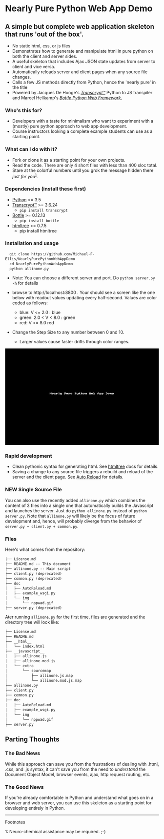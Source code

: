 # Nearly Pure Python Web App Demo

## A simple but complete web application skeleton that runs 'out of the box'.

  * No static html, css, or js files
  * Demonstrates how to generate and manipulate html in pure python on both the client and server sides.
  * A useful skeleton that includes Ajax JSON state updates from server to client and vice versa.
  * Automatically reloads server and client pages when any source file changes.
  * Calls a few JS methods directly from Python, hence the 'nearly pure' in the title
  * Powered by Jacques De Hooge's [*Transcrypt™*](https://transcrypt.org/) Python to JS transpiler and Marcel Hellkamp's [*Bottle Python Web Framework.*](http://bottlepy.org/docs/dev/)

### Who's this for?
  * Developers with a taste for minimalism who want to experiment with a (mostly) pure python approach to web app development.
  * Course instructors looking a complete example students can use as a starting point.

### What can I do with it?
  * Fork or clone it as a starting point for your own projects.
  * Read the code. There are only 4 short files with less than 400 sloc total.
  * Stare at the colorful numbers until you grok the message hidden there *just for you*<sup>[1](#hint)</sup></a>.

### Dependencies (install these first)
  * [Python]( https://www.python.org/downloads/) >= 3.5  
  * [Transcrypt™](http://transcrypt.org/) >= 3.6.24
    * `pip install transcrypt`
  * [Bottle](http://bottlepy.org/docs/dev/) >= 0.12.13
      * `pip install bottle`
  * [htmltree](https://github.com/Michael-F-Ellis/htmltree) >= 0.7.5
      * pip install htmltree

### Installation and usage
  ```
    git clone https://github.com/Michael-F-Ellis/NearlyPurePythonWebAppDemo 
    cd NearlyPurePythonWebAppDemo
    python allinone.py
  ```
  * Note: You can choose a different server and port. Do `python server.py -h` for details

  * browse to http://localhost:8800 . Your should see a screen like the one below with readout values updating every half-second. Values are color coded as follows:
    * blue:  V <= 2.0 : blue
    * green: 2.0 < V < 8.0 : green
    * red:   V >= 8.0 red

  * Change the Step Size to any number between 0 and 10.
    * Larger values cause faster drifts through color ranges.

  ![Figure 1.](doc/img/nppwad.gif)

### Rapid development
  * Clean pythonic syntax for generating html.  See [htmltree](https://github.com/Michael-F-Ellis/htmltree) docs for details.
  * Saving a change to any source file triggers a rebuild and reload of the server and the client page. See [Auto Reload](doc/AutoReload.md) for details.

### NEW Single Source File
You can also use the recently added `allinone.py` which combines the content of 3 files into a single one that automatically builds the Javascript and launches the server. Just do `python allinone.py` instead of `python server.py`.  Note that `allinone.py` will likely be the focus of future development and, hence, will probably diverge from the behavior of `server.py + client.py + common.py`.

### Files
Here's what comes from the repository:
```
├── License.md
├── README.md -- This document
├── allinone.py -- Main script
├── client.py (deprecated)
├── common.py (deprecated)
├── doc
│   ├── AutoReload.md
│   ├── example_wsgi.py
│   └── img
│       └── nppwad.gif
├── server.py (deprecated)

```
Ater running `allinone.py` for the first time, files are generated and the directory tree will look like:

```
├── License.md
├── README.md
├── __html__
│   └── index.html
├── __javascript__
│   ├── allinone.js
│   ├── allinone.mod.js
│   └── extra
│       └── sourcemap
│           ├── allinone.js.map
│           └── allinone.mod.js.map
├── allinone.py
├── client.py
├── common.py
├── doc
│   ├── AutoReload.md
│   ├── example_wsgi.py
│   └── img
│       └── nppwad.gif
├── server.py

```

## Parting Thoughts
### The Bad News
While this approach can save you from the frustrations of dealing with .html, .css, and .js syntax, it can't save you from the need to *understand* the Document Object Model, browser events, ajax, http request routing, etc.

### The Good News
If you're already comfortable in Python and understand what goes on in a browser and web server, you can use this skeleton as a starting point for developing entirely in Python.
<hr>
Footnotes

<a name="hint">1</a>: Neuro-chemical assistance may be required. ;-)
